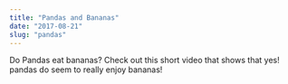 ```yaml
---
title: "Pandas and Bananas"
date: "2017-08-21"
slug: "pandas"
---
```

Do Pandas eat bananas? Check out this short video that shows that yes! pandas do
seem to really enjoy bananas!
